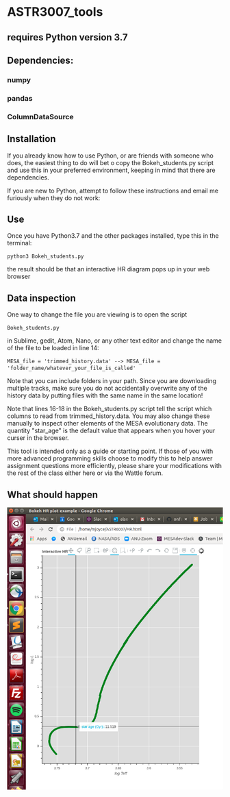 # ASTR3007_tools 

## requires Python version 3.7

## Dependencies:
### numpy
### pandas
### ColumnDataSource 

## Installation
If you already know how to use Python, or are friends with someone who does, the easiest thing to do will bet o copy the Bokeh_students.py script and use this in your preferred environment, keeping in mind that there are dependencies.

If you are new to Python, attempt to follow these instructions and email me furiously when they do not work:

## Use
Once you have Python3.7 and the other packages installed, type this in the terminal:

	python3 Bokeh_students.py

the result should be that an interactive HR diagram pops up in your web browser

## Data inspection
One way to change the file you are viewing is to open the script

	Bokeh_students.py

in Sublime, gedit, Atom, Nano, or any other text editor and change the name of the file to be loaded in line 14:

	MESA_file = 'trimmed_history.data' --> MESA_file = 'folder_name/whatever_your_file_is_called'

Note that you can include folders in your path. Since you are downloading multiple tracks, make sure you do not accidentally overwrite any of the history data by putting files with the same name in the same location!

Note that lines 16-18 in the Bokeh_students.py script tell the script which columns to read from trimmed_history.data. You may also change these manually to inspect other elements of the MESA evolutionary data. The quantity "star_age" is the default value that appears when you hover your curser in the browser. 

This tool is intended only as a guide or starting point. If those of you with more advanced programming skills choose to modify this to help answer assignment questions more efficiently, please share your modifications with the rest of the class either here or via the Wattle forum.

## What should happen

![](demo.png) 